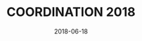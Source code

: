 ---
title: COORDINATION 2018
summary: __Steering committee member__ - IFIP International Conference on Coordination Models and Languages
# authors:
# - joseproenca
tags: []
categories: []
date: "2018-06-18"
# lastMod: "2019-09-05T00:00:00Z"
featured: true
draft: false

# Featured image
# To use, add an image named `featured.jpg/png` to your page's folder. 
image:
  caption: ""
  focal_point: ""

# Projects (optional).
#   Associate this post with one or more of your projects.
#   Simply enter your project's folder or file name without extension.
#   E.g. `projects = ["internal-project"]` references 
#   `content/project/deep-learning/index.md`.
#   Otherwise, set `projects = []`.
projects: []

# Optional external URL for project (replaces project detail page).
external_link: http://2018.discotec.org/cfp_coordination.html
---
